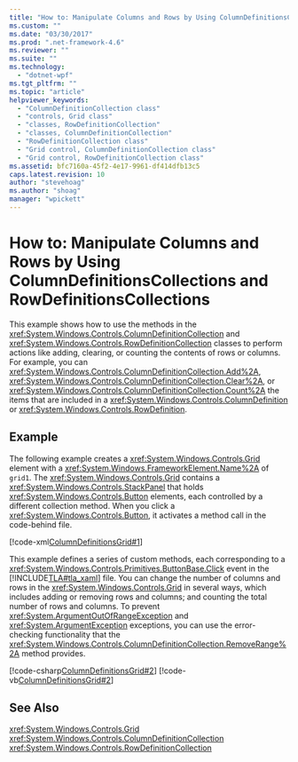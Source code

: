 ```yaml
---
title: "How to: Manipulate Columns and Rows by Using ColumnDefinitionsCollections and RowDefinitionsCollections | Microsoft Docs"
ms.custom: ""
ms.date: "03/30/2017"
ms.prod: ".net-framework-4.6"
ms.reviewer: ""
ms.suite: ""
ms.technology: 
  - "dotnet-wpf"
ms.tgt_pltfrm: ""
ms.topic: "article"
helpviewer_keywords: 
  - "ColumnDefinitionCollection class"
  - "controls, Grid class"
  - "classes, RowDefinitionCollection"
  - "classes, ColumnDefinitionCollection"
  - "RowDefinitionCollection class"
  - "Grid control, ColumnDefinitionCollection class"
  - "Grid control, RowDefinitionCollection class"
ms.assetid: bfc7160a-45f2-4e17-9961-df414dfb13c5
caps.latest.revision: 10
author: "stevehoag"
ms.author: "shoag"
manager: "wpickett"
---
```

# How to: Manipulate Columns and Rows by Using ColumnDefinitionsCollections and RowDefinitionsCollections
This example shows how to use the methods in the <xref:System.Windows.Controls.ColumnDefinitionCollection> and <xref:System.Windows.Controls.RowDefinitionCollection> classes to perform actions like adding, clearing, or counting the contents of rows or columns. For example, you can <xref:System.Windows.Controls.ColumnDefinitionCollection.Add%2A>, <xref:System.Windows.Controls.ColumnDefinitionCollection.Clear%2A>, or <xref:System.Windows.Controls.ColumnDefinitionCollection.Count%2A> the items that are included in a <xref:System.Windows.Controls.ColumnDefinition> or <xref:System.Windows.Controls.RowDefinition>.  
  
## Example  
 The following example creates a <xref:System.Windows.Controls.Grid> element with a <xref:System.Windows.FrameworkElement.Name%2A> of `grid1`. The <xref:System.Windows.Controls.Grid> contains a <xref:System.Windows.Controls.StackPanel> that holds <xref:System.Windows.Controls.Button> elements, each controlled by a different collection method. When you click a <xref:System.Windows.Controls.Button>, it activates a method call in the code-behind file.  
  
 [!code-xml[ColumnDefinitionsGrid#1](../../../../samples/snippets/csharp/VS_Snippets_Wpf/ColumnDefinitionsGrid/CSharp/Window1.xaml#1)]  
  
 This example defines a series of custom methods, each corresponding to a <xref:System.Windows.Controls.Primitives.ButtonBase.Click> event in the [!INCLUDE[TLA#tla_xaml](../../../../includes/tlasharptla-xaml-md.md)] file. You can change the number of columns and rows in the <xref:System.Windows.Controls.Grid> in several ways, which includes adding or removing rows and columns; and counting the total number of rows and columns. To prevent <xref:System.ArgumentOutOfRangeException> and <xref:System.ArgumentException> exceptions, you can use the error-checking functionality that the <xref:System.Windows.Controls.ColumnDefinitionCollection.RemoveRange%2A> method provides.  
  
 [!code-csharp[ColumnDefinitionsGrid#2](../../../../samples/snippets/csharp/VS_Snippets_Wpf/ColumnDefinitionsGrid/CSharp/Window1.xaml.cs#2)]
 [!code-vb[ColumnDefinitionsGrid#2](../../../../samples/snippets/visualbasic/VS_Snippets_Wpf/ColumnDefinitionsGrid/VisualBasic/Window1.xaml.vb#2)]  
  
## See Also  
 <xref:System.Windows.Controls.Grid>   
 <xref:System.Windows.Controls.ColumnDefinitionCollection>   
 <xref:System.Windows.Controls.RowDefinitionCollection>